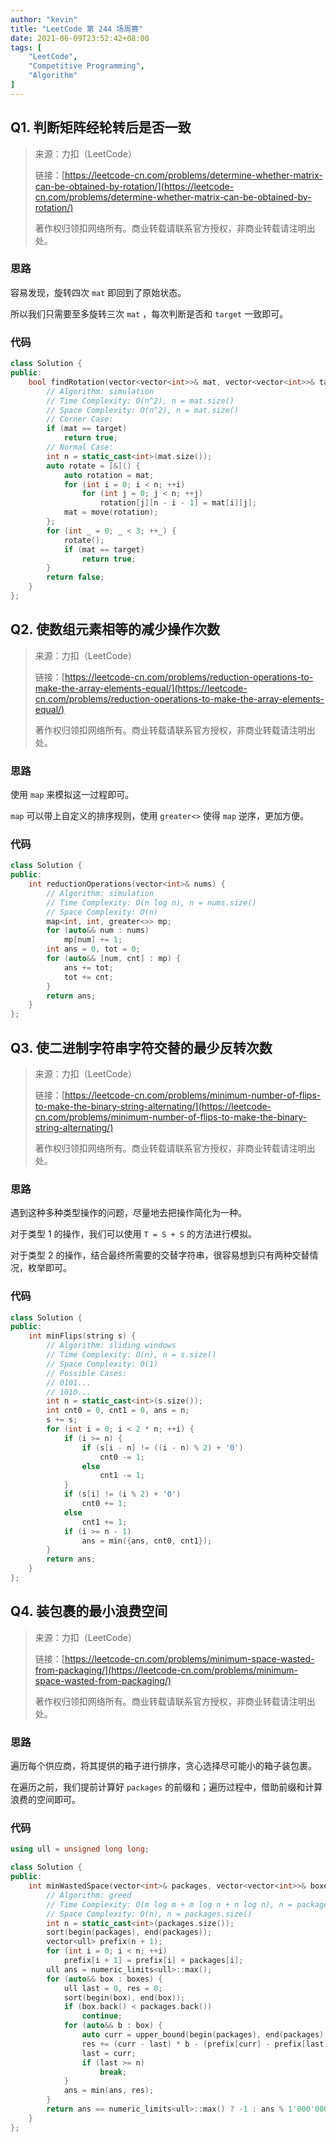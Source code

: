 ```yaml
---
author: "kevin"
title: "LeetCode 第 244 场周赛"
date: 2021-06-09T23:52:42+08:00
tags: [
    "LeetCode",
    "Competitive Programming",
    "Algorithm"
]
---
```


## Q1. 判断矩阵经轮转后是否一致

> 来源：力扣（LeetCode）
>
> 链接：[https://leetcode-cn.com/problems/determine-whether-matrix-can-be-obtained-by-rotation/](https://leetcode-cn.com/problems/determine-whether-matrix-can-be-obtained-by-rotation/)
>
> 著作权归领扣网络所有。商业转载请联系官方授权，非商业转载请注明出处。

### 思路

容易发现，旋转四次 `mat` 即回到了原始状态。

所以我们只需要至多旋转三次 `mat` ，每次判断是否和 `target` 一致即可。

### 代码

```c++
class Solution {
public:
    bool findRotation(vector<vector<int>>& mat, vector<vector<int>>& target) {
        // Algorithm: simulation
        // Time Complexity: O(n^2), n = mat.size()
        // Space Complexity: O(n^2), n = mat.size()
        // Corner Case:
        if (mat == target)
            return true;
        // Normal Case:
        int n = static_cast<int>(mat.size());
        auto rotate = [&]() {
            auto rotation = mat;
            for (int i = 0; i < n; ++i)
                for (int j = 0; j < n; ++j)
                    rotation[j][n - i - 1] = mat[i][j];
            mat = move(rotation);
        };
        for (int _ = 0; _ < 3; ++_) {
            rotate();
            if (mat == target)
                return true;
        }
        return false;
    }
};
```



## Q2. 使数组元素相等的减少操作次数

> 来源：力扣（LeetCode）
>
> 链接：[https://leetcode-cn.com/problems/reduction-operations-to-make-the-array-elements-equal/](https://leetcode-cn.com/problems/reduction-operations-to-make-the-array-elements-equal/)
>
> 著作权归领扣网络所有。商业转载请联系官方授权，非商业转载请注明出处。

### 思路

使用 `map` 来模拟这一过程即可。

 `map` 可以带上自定义的排序规则，使用 `greater<>` 使得 `map` 逆序，更加方便。

### 代码

```c++
class Solution {
public:
    int reductionOperations(vector<int>& nums) {
        // Algorithm: simulation
        // Time Complexity: O(n log n), n = nums.size()
        // Space Complexity: O(n)
        map<int, int, greater<>> mp;
        for (auto&& num : nums)
            mp[num] += 1;
        int ans = 0, tot = 0;
        for (auto&& [num, cnt] : mp) {
            ans += tot;
            tot += cnt;
        }
        return ans;
    }
};
```


## Q3. 使二进制字符串字符交替的最少反转次数

> 来源：力扣（LeetCode）
>
> 链接：[https://leetcode-cn.com/problems/minimum-number-of-flips-to-make-the-binary-string-alternating/](https://leetcode-cn.com/problems/minimum-number-of-flips-to-make-the-binary-string-alternating/)
>
> 著作权归领扣网络所有。商业转载请联系官方授权，非商业转载请注明出处。

### 思路

遇到这种多种类型操作的问题，尽量地去把操作简化为一种。

对于类型 1 的操作，我们可以使用 `T = S + S` 的方法进行模拟。

对于类型 2 的操作，结合最终所需要的交替字符串，很容易想到只有两种交替情况，枚举即可。

### 代码

```c++
class Solution {
public:
    int minFlips(string s) {
        // Algorithm: sliding windows
        // Time Complexity: O(n), n = s.size()
        // Space Complexity: O(1)
        // Possible Cases:
        // 0101...
        // 1010...
        int n = static_cast<int>(s.size());
        int cnt0 = 0, cnt1 = 0, ans = n;
        s += s;
        for (int i = 0; i < 2 * n; ++i) {
            if (i >= n) {
                if (s[i - n] != ((i - n) % 2) + '0')
                    cnt0 -= 1;
                else
                    cnt1 -= 1;
            }
            if (s[i] != (i % 2) + '0')
                cnt0 += 1;
            else
                cnt1 += 1;
            if (i >= n - 1)
                ans = min({ans, cnt0, cnt1});
        }
        return ans;
    }
};
```


## Q4. 装包裹的最小浪费空间

> 来源：力扣（LeetCode）
>
> 链接：[https://leetcode-cn.com/problems/minimum-space-wasted-from-packaging/](https://leetcode-cn.com/problems/minimum-space-wasted-from-packaging/)
>
> 著作权归领扣网络所有。商业转载请联系官方授权，非商业转载请注明出处。

### 思路

遍历每个供应商，将其提供的箱子进行排序，贪心选择尽可能小的箱子装包裹。

在遍历之前，我们提前计算好 `packages` 的前缀和；遍历过程中，借助前缀和计算浪费的空间即可。

### 代码

```c++
using ull = unsigned long long;

class Solution {
public:
    int minWastedSpace(vector<int>& packages, vector<vector<int>>& boxes) {
        // Algorithm: greed
        // Time Complexity: O(m log m + m log n + n log n), n = packages.size(), m = sum(boxes[i].size())
        // Space Complexity: O(n), n = packages.size()
        int n = static_cast<int>(packages.size());
        sort(begin(packages), end(packages));
        vector<ull> prefix(n + 1);
        for (int i = 0; i < n; ++i)
            prefix[i + 1] = prefix[i] + packages[i];
        ull ans = numeric_limits<ull>::max();
        for (auto&& box : boxes) {
            ull last = 0, res = 0;
            sort(begin(box), end(box));
            if (box.back() < packages.back())
                continue;
            for (auto&& b : box) {
                auto curr = upper_bound(begin(packages), end(packages), b) - begin(packages);
                res += (curr - last) * b - (prefix[curr] - prefix[last]);
                last = curr;
                if (last >= n)
                    break;
            }
            ans = min(ans, res);
        }
        return ans == numeric_limits<ull>::max() ? -1 : ans % 1'000'000'007;
    }
};
```
